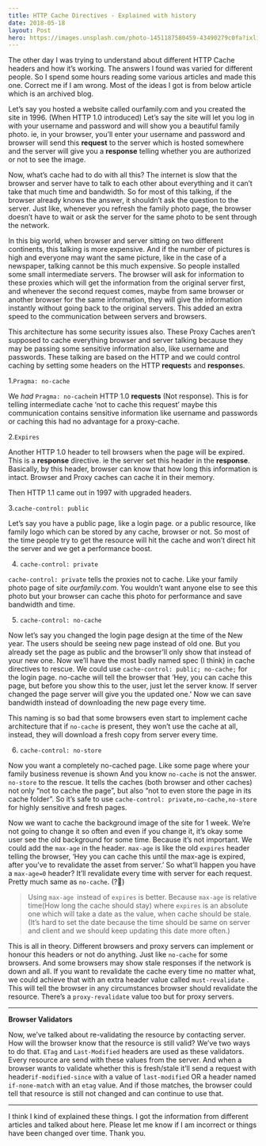```yaml
---
title: HTTP Cache Directives - Explained with history
date: 2018-05-18
layout: Post
hero: https://images.unsplash.com/photo-1451187580459-43490279c0fa?ixlib=rb-0.3.5&ixid=eyJhcHBfaWQiOjEyMDd9&s=3f6e5055d9ad1d603fd364c11823d026&auto=format&fit=crop&w=2852&q=80
---
```



The other day I was trying to understand about different HTTP Cache headers and
how it’s working. The answers I found was varied for different people. So I
spend some hours reading some various articles and made this one. Correct me if
I am wrong. Most of the ideas I got is from below article which is an archived
blog.

Let’s say you hosted a website called ourfamily.com and you created the site in
1996. (When HTTP 1.0 introduced) Let’s say the site will let you log in with
your username and password and will show you a beautiful family photo. ie, in
your browser, you’ll enter your username and password and browser will send this
**request** to the server which is hosted somewhere and the server will give you
a **response** telling whether you are authorized or not to see the image.

Now, what’s cache had to do with all this? The internet is slow that the browser
and server have to talk to each other about everything and it can’t take that
much time and bandwidth. So for most of this talking, if the browser already
knows the answer, it shouldn’t ask the question to the server. Just like,
whenever you refresh the family photo page, the browser doesn’t have to wait or
ask the server for the same photo to be sent through the network.

In this big world, when browser and server sitting on two different continents,
this talking is more expensive. And if the number of pictures is high and
everyone may want the same picture, like in the case of a newspaper, talking
cannot be this much expensive. So people installed some small intermediate
servers. The browser will ask for information to these proxies which will get
the information from the original server first, and whenever the second request
comes, maybe from same browser or another browser for the same information, they
will give the information instantly without going back to the original servers.
This added an extra speed to the communication between servers and browsers.

This architecture has some security issues also. These Proxy Caches aren’t
supposed to cache everything browser and server talking because they may be
passing some sensitive information also, like username and passwords. These
talking are based on the HTTP and we could control caching by setting some
headers on the HTTP **request**s and **response**s.

1.`Pragma: no-cache`

We *had* `Pragma: no-cache`in HTTP 1.0 **requests** (Not response). This is for
telling intermediate cache ‘not to cache this request’ maybe this communication
contains sensitive information like username and passwords or caching this had
no advantage for a proxy-cache.

2.`Expires`

Another HTTP 1.0 header to tell browsers when the page will be expired. This is
a **response** directive. ie the server set this header in the **response**.
Basically, by this header, browser can know that how long this information is
intact. Browser and Proxy caches can cache it in their memory.

Then HTTP 1.1 came out in 1997 with upgraded headers.

3.`cache-control: public`

Let’s say you have a public page, like a login
page. or a public resource, like family logo which can be stored by any cache,
browser or not. So most of the time people try to get the resource will hit the
cache and won’t direct hit the server and we get a performance boost.

4. `cache-control: private`

`cache-control: private` tells the proxies not to cache. Like your family photo
page of site *ourfamily.com*. You wouldn’t want anyone else to see this photo
but your browser can cache this photo for performance and save bandwidth and
time.

5. `cache-control: no-cache`

Now let’s say you changed the login page design at the time of the New year. The
users should be seeing new page instead of old one. But you already set the page
as public and the browser’ll only show that instead of your new one. Now we’ll
have the most badly named spec (I think) in cache directives to rescue. We could
use `cache-control: public; no-cache;` for the login page. no-cache will tell
the browser that ‘Hey, you can cache this page, but before you show this to the
user, just let the server know. If server changed the page server will give you
the updated one.' Now we can save bandwidth instead of downloading the new page
every time.

This naming is so bad that some browsers even start to implement cache
architecture that if `no-cache` is present, they won’t use the cache at all,
instead, they will download a fresh copy from server every time.

6. `cache-control: no-store`

Now you want a completely no-cached page. Like some page where your family
business revenue is shown And you know `no-cache` is not the answer. `no-store`
to the rescue. It tells the caches (both browser and other caches) not only “not
to cache the page”, but also “not to even store the page in its cache folder”.
So it’s safe to use `cache-control: private,no-cache,no-store` for highly
sensitive and fresh pages.

Now we want to cache the background image of the site for 1 week. We’re not
going to change it so often and even if you change it, it’s okay some user see
the old background for some time. Because it’s not important. We could add the
`max-age` in the header. `max-age` is like the old `expires` header telling the
browser, ‘Hey you can cache this until the max-age is expired, after you’ve to
revalidate the asset from server.’ So what’ll happen you have a `max-age=0`
header? It’ll revalidate every time with server for each request. Pretty much
same as `no-cache`. (?🤨)

> Using `max-age `instead of `expires` is better. Because `max-age` is relative
> time(How long the cache should stay) where `expires` is an absolute one which
will take a date as the value, when cache should be stale. (It’s hard to set the
date because the time should be same on server and client and we should keep
updating this date more often.)

This is all in theory. Different browsers and proxy servers can implement or
honour this headers or not do anything. Just like `no-cache` for some browsers.
And some browsers may show stale responses if the network is down and all. If
you want to revalidate the cache every time no matter what, we could achieve
that with an extra header value called `must-revalidate` . This will tell the
browser in any circumstances browser should revalidate the resource. There’s a
`proxy-revalidate` value too but for proxy servers.

*****

**Browser Validators**

Now, we’ve talked about re-validating the resource by
contacting server. How will the browser know that the resource is still valid?
We’ve two ways to do that. `ETag` and `Last-Modified` headers are used as these
validators. Every resource are send with these values from the server. And when
a browser wants to validate whether this is fresh/stale it’ll send a request
with header`if-modified-since` with a value of `last-modified` OR a header named
`if-none-match` with an `etag` value. And if those matches, the browser could
tell that resource is still not changed and can continue to use that.

*****

I think I kind of explained these things. I got the information from different
articles and talked about here. Please let me know if I am incorrect or things
have been changed over time. Thank you.
